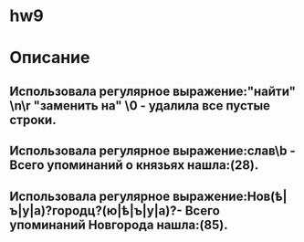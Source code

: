 # hw9
# Описание

## Использовала регулярное выражение:"найти" \n\r "заменить на" \0 - удалила все пустые строки. 


## Использовала регулярное выражение:слав\b - Всего упоминаний о князьях нашла:(28).


## Использовала регулярное выражение:Нов(ѣ|ъ|у|а)?городц?(ю|ѣ|ъ|у|а)?- Всего упоминаний Новгорода нашла:(85).
